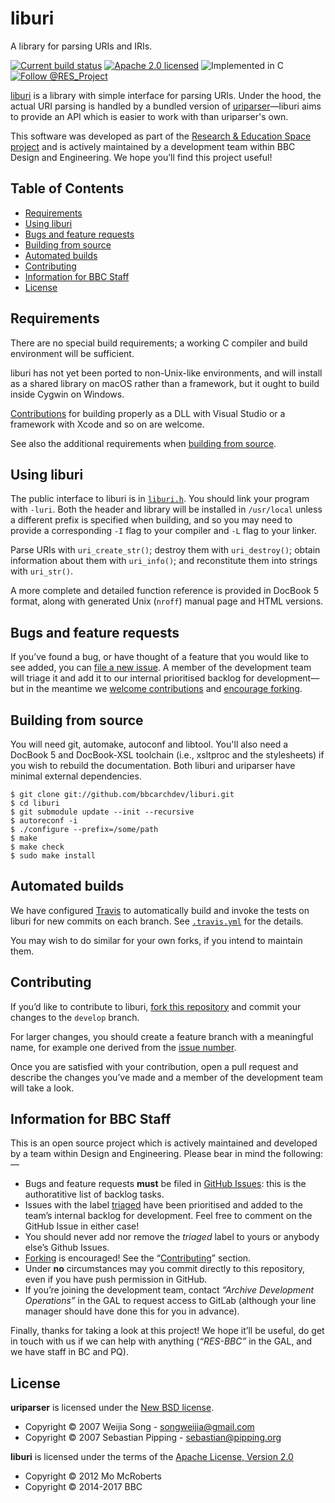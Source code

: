 # liburi

A library for parsing URIs and IRIs.

[![Current build status][travis]](https://travis-ci.org/bbcarchdev/liburi)
[![Apache 2.0 licensed][license]](#license)
![Implemented in C][language]
[![Follow @RES_Project][twitter]](https://twitter.com/RES_Project)

[liburi](https://github.com/bbcarchdev/liburi) is a library with simple interface for parsing
URIs. Under the hood, the actual URI parsing is handled by a bundled version of
[uriparser](http://uriparser.sourceforge.net/)—liburi aims to provide
an API which is easier to work with than uriparser's own.

This software was developed as part of the [Research & Education Space project](https://bbcarchdev.github.io/res/) and is actively maintained by a development team within BBC Design and Engineering. We hope you’ll find this project useful!

## Table of Contents

* [Requirements](#requirements)
* [Using liburi](#using-liburi)
* [Bugs and feature requests](#bugs-and-feature-requests)
* [Building from source](#building-from-source)
* [Automated builds](#automated-builds)
* [Contributing](#contributing)
* [Information for BBC Staff](#information-for-bbc-staff)
* [License](#license)

## Requirements

There are no special build requirements; a working C compiler and build
environment will be sufficient.

liburi has not yet been ported to non-Unix-like environments, and will install
as a shared library on macOS rather than a framework, but it ought to build
inside Cygwin on Windows.

[Contributions](#contributing) for building properly as a DLL with Visual
Studio or a framework with Xcode and so on are welcome.

See also the additional requirements when [building from source](#building-from-source).

## Using liburi

The public interface to liburi is in [`liburi.h`](liburi.h). You should link
your program with `-luri`. Both the header and library will be installed in
`/usr/local` unless a different prefix is specified when building, and so you
may need to provide a corresponding `-I` flag to your compiler and `-L` flag to
your linker.

Parse URIs with `uri_create_str()`; destroy them with `uri_destroy()`; obtain
information about them with `uri_info()`; and reconstitute them into strings
with `uri_str()`.

A more complete and detailed function reference is provided in DocBook 5 format,
along with generated Unix (`nroff`) manual page and HTML versions.

## Bugs and feature requests

If you’ve found a bug, or have thought of a feature that you would like to
see added, you can [file a new issue](https://github.com/bbcarchdev/liburi/issues). A member of the development team will triage it and add it to our internal prioritised backlog for development—but in the meantime we [welcome contributions](#contributing) and [encourage forking](https://github.com/bbcarchdev/liburi/fork).

## Building from source

You will need git, automake, autoconf and libtool. You'll also need a
DocBook 5 and DocBook-XSL toolchain (i.e., xsltproc and the stylesheets)
if you wish to rebuild the documentation. Both liburi and uriparser have
minimal external dependencies.

    $ git clone git://github.com/bbcarchdev/liburi.git
    $ cd liburi
    $ git submodule update --init --recursive
    $ autoreconf -i
    $ ./configure --prefix=/some/path
    $ make
    $ make check
    $ sudo make install

## Automated builds

We have configured [Travis](https://travis-ci.org/bbcarchdev/liburi) to automatically build and invoke the tests on liburi for new commits on each branch. See [`.travis.yml`](.travis.yml) for the details.

You may wish to do similar for your own forks, if you intend to maintain them.

## Contributing

If you’d like to contribute to liburi, [fork this repository](https://github.com/bbcarchdev/liburi/fork) and commit your changes to the
`develop` branch.

For larger changes, you should create a feature branch with
a meaningful name, for example one derived from the [issue number](https://github.com/bbcarchdev/liburi/issues/).

Once you are satisfied with your contribution, open a pull request and describe
the changes you’ve made and a member of the development team will take a look.

## Information for BBC Staff

This is an open source project which is actively maintained and developed
by a team within Design and Engineering. Please bear in mind the following:—

* Bugs and feature requests **must** be filed in [GitHub Issues](https://github.com/bbcarchdev/liburi/issues): this is the authoratitive list of backlog tasks.
* Issues with the label [triaged](https://github.com/bbcarchdev/liburi/issues?q=is%3Aopen+is%3Aissue+label%3Atriaged) have been prioritised and added to the team’s internal backlog for development. Feel free to comment on the GitHub Issue in either case!
* You should never add nor remove the *triaged* label to yours or anybody else’s Github Issues.
* [Forking](https://github.com/bbcarchdev/liburi/fork) is encouraged! See the “[Contributing](#contributing)” section.
* Under **no** circumstances may you commit directly to this repository, even if you have push permission in GitHub.
* If you’re joining the development team, contact *“Archive Development Operations”* in the GAL to request access to GitLab (although your line manager should have done this for you in advance).

Finally, thanks for taking a look at this project! We hope it’ll be useful, do get in touch with us if we can help with anything (*“RES-BBC”* in the GAL, and we have staff in BC and PQ).

## License

**uriparser** is licensed under the [New BSD license](http://uriparser.git.sourceforge.net/git/gitweb.cgi?p=uriparser/uriparser;a=blob;f=COPYING).

* Copyright © 2007 Weijia Song - <songweijia@gmail.com>
* Copyright © 2007 Sebastian Pipping - <sebastian@pipping.org>

**liburi** is licensed under the terms of the [Apache License, Version 2.0](http://www.apache.org/licenses/LICENSE-2.0)

* Copyright © 2012 Mo McRoberts
* Copyright © 2014-2017 BBC

[travis]: https://img.shields.io/travis/bbcarchdev/liburi.svg
[license]: https://img.shields.io/badge/license-Apache%202.0-blue.svg
[language]: https://img.shields.io/badge/implemented%20in-C-yellow.svg 
[twitter]: https://img.shields.io/twitter/url/http/shields.io.svg?style=social&label=Follow%20@RES_Project

